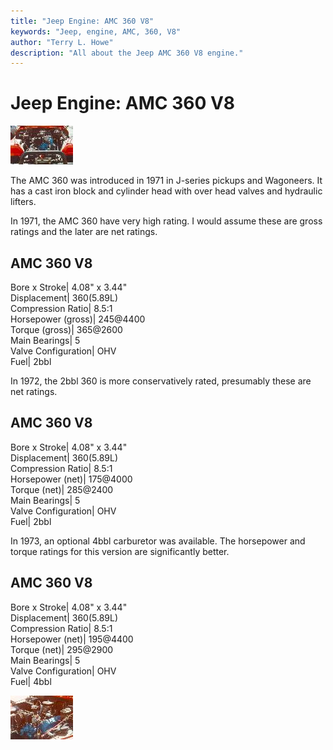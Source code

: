 ```yaml
---
title: "Jeep Engine: AMC 360 V8"
keywords: "Jeep, engine, AMC, 360, V8"
author: "Terry L. Howe"
description: "All about the Jeep AMC 360 V8 engine."
---
```

# Jeep Engine: AMC 360 V8

[![360 V8](/images/engine/360_.jpg)](/images/engine/360.jpg) 

The AMC 360 was introduced in 1971 in J-series pickups and Wagoneers. It has a cast iron block and cylinder head with over head valves and hydraulic lifters.

In 1971, the AMC 360 have very high rating. I would assume these are gross ratings and the later are net ratings.

AMC 360 V8  
---  
Bore x Stroke| 4.08" x 3.44"  
Displacement| 360(5.89L)  
Compression Ratio| 8.5:1  
Horsepower (gross)| 245@4400  
Torque (gross)| 365@2600  
Main Bearings| 5  
Valve Configuration| OHV  
Fuel| 2bbl  
  
In 1972, the 2bbl 360 is more conservatively rated, presumably these are net ratings.

AMC 360 V8  
---  
Bore x Stroke| 4.08" x 3.44"  
Displacement| 360(5.89L)  
Compression Ratio| 8.5:1  
Horsepower (net)| 175@4000  
Torque (net)| 285@2400  
Main Bearings| 5  
Valve Configuration| OHV  
Fuel| 2bbl  
  
In 1973, an optional 4bbl carburetor was available. The horsepower and torque ratings for this version are significantly better.

AMC 360 V8  
---  
Bore x Stroke| 4.08" x 3.44"  
Displacement| 360(5.89L)  
Compression Ratio| 8.5:1  
Horsepower (net)| 195@4400  
Torque (net)| 295@2900  
Main Bearings| 5  
Valve Configuration| OHV  
Fuel| 4bbl  
  
[![360 V8 side](/images/engine/360s_.jpg)](/images/engine/360s.jpg)